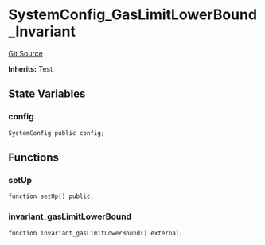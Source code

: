 # SystemConfig_GasLimitLowerBound_Invariant
[Git Source](https://github.com/ethereum-optimism/optimism/blob/f7b73857601914eeea6fc4c1ba46ae99ca744d97/contracts/test/invariants/SystemConfig.t.sol)

**Inherits:**
Test


## State Variables
### config

```solidity
SystemConfig public config;
```


## Functions
### setUp


```solidity
function setUp() public;
```

### invariant_gasLimitLowerBound


```solidity
function invariant_gasLimitLowerBound() external;
```

